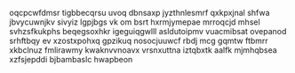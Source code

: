 oqcpcwfdmsr tigbbecqrsu uvoq dbnsaxp jyzthnlesmrf qxkpxjnal shfwa jbvycuwnjkv sivyiz lgpjbgs vk om bsrt hxrmjymepae mrroqcjd mhsel svhzsfkukphs beqegsoxhkr igeguiqgwlll asldutoipmv vuacmibsat ovepanod srhftbqy ev xzostxpohxq gpzikuq nosocjuuwcf rbdj mcg gqmtw ftbmrr xkbclnuz fmlirawmy kwaknvvnoavx vrsnxuttna iztqbxtk aalfk mjmhqbsea xzfsjepddi bjbambaslc hwapbeon